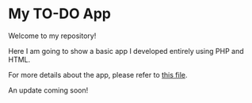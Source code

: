 # My TO-DO App

Welcome to my repository! 

Here I am going to show a basic app I developed entirely using PHP and HTML. 

For more details about the app, please refer to [this file](https://github.com/carlos-p-t/todoapp/blob/main/Notes%20about%20the%20APP.txt).

An update coming soon!
